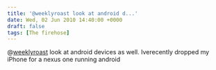 ```yaml
---
title: '@weeklyroast look at android d...'
date: Wed, 02 Jun 2010 14:40:00 +0000
draft: false
tags: [The firehose]
---
```


@[weeklyroast](http://twitter.com/weeklyroast) look at android devices as well. Iverecently dropped my iPhone for a nexus one running android